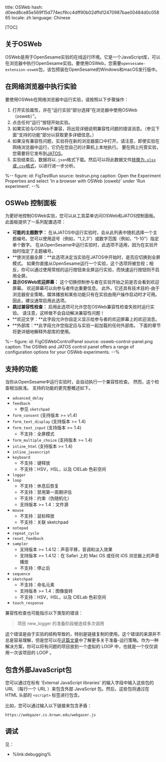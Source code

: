 title: OSWeb
hash: d0eed8ce85e569f15d774ecf9cc4dff90b02dffd12470987bae00484d0c05865
locale: zh
language: Chinese

[TOC]

## 关于OSWeb

OSWeb是用于OpenSesame实验的在线运行环境。它是一个JavaScript库，可以在浏览器中执行OpenSesame实验。要使用OSWeb，您需要`opensesame-extension-osweb`包，该包预装在OpenSesame的Windows和macOS发行版中。

## 在网络浏览器中执行实验

要使用OSWeb在网络浏览器中运行实验，请按照以下步骤操作：

1. 打开实验属性，并在“运行实验”部分选择“在浏览器中使用OSWeb（osweb）”。
2. 点击任何“运行”按钮开始实验。
3. 如果实验与OSWeb不兼容，将出现详细说明兼容性问题的错误消息。（参见下面“支持的功能”部分以获取更多详细信息。）
4. 如果没有兼容性问题，实验将在新的浏览器窗口中打开。请注意，即使实验在网络浏览器中运行，它仍在您自己的计算机上本地执行。 要在网上托管实验，您需要将它发布到[JATOS](％url：jatos％)。
5. 实验结束后，数据将以`.json`格式下载。然后可以将此数据文件[转换为`.xlsx`或`.csv`格式](％url：manual/osweb/data％)，以进行进一步分析。

%--
figure:
 id: FigTestRun
 source: testrun.png
 caption: Open the Experiment Properties and select 'In a browser with OSWeb (osweb)' under 'Run experiment'.
--%

## OSWeb 控制面板

为更好地控制OSWeb实验，您可以从工具菜单访问OSWeb和JATOS控制面板。此面板提供了一系列配置选项：

- **可能的主题数字：** 在从JATOS中运行实验时，会从此列表中随机选择一个主题编号。您可以使用逗号（例如，“1,2,3”）或数字范围（例如，“1-10”）指定单个数字。 在从OpenSesame中运行实验时，此选项不适用，因为在实验开始时指定了主题编号。
- **使浏览器全屏：**此选项决定当实验在JATOS中开始时，是否应切换到全屏模式。 如果你直接从OpenSesame运行一个实验，这个选项将被忽视；相反，你可以通过使用常规的运行按钮来全屏运行实验，而快速运行按钮则不启用全屏。
- **显示OSWeb欢迎屏幕：** 这个切换控制参与者在实验开始之前是否会看到欢迎屏幕。 欢迎屏幕可以向参与者传达重要信息。 此外，它还具有技术目的-由于浏览器安全策略，媒体播放和某些功能只有在实验由用户操作启动时才可用。 因此，建议通常启用此选项。
- **跳过兼容性检查：** 启用此选项可允许您在OSWeb兼容性检查失败时运行实验。 请注意，这样做不会自动解决兼容性问题！
- **欢迎文字：**此字段允许你自定义显示给参与者的欢迎屏幕上的欢迎消息。
- **外部库：**此字段允许您指定应与实验一起加载的任何外部库。 下面的章节将更详细地解释外部库的使用。

%--
figure:
 id: FigOSWebControlPanel
 source: osweb-control-panel.png
 caption: The OSWeb and JATOS control panel offers a range of configuration options for your OSWeb experiments.
--%

## 支持的功能

当你从OpenSesame中运行实验时，会自动执行一个兼容性检查。 然而，这个检查相当肤浅。 支持的功能的更完整概述如下。

- `advanced_delay`
- `feedback`
    - 参见 `sketchpad`
- `form_consent` (支持版本 >= v1.4)
- `form_text_display` (支持版本 >= 1.4)
- `form_text_input` (支持版本 >= 1.4)
    - 不支持：全屏模式
- `form_multiple_choice` (支持版本 >= 1.4)
- `inline_html` (支持版本 >= 1.4)
- `inline_javascript`
- `keyboard`
    - 不支持：键释放
    - 不支持：HSV，HSL，以及 CIELab 色彩空间
- `logger`
- `loop`
    - 不支持：休息后恢复
    - 不支持：禁用第一周期评估
    - 不支持：约束（伪随机化）
    - 支持版本 >= 1.4：文件源
- `mouse`
    - 不支持：鼠标释放
    - 不支持：关联 sketchpad
- `notepad`
- `repeat_cycle`
- `reset_feedback`
- `sampler`
    - 支持版本 >= 1.4.12：声音平移，音调和淡入效果
    - 支持版本 >= 1.4.12：在 Safari 上的 Mac OS 或任何 iOS 浏览器上的声音播放
    - 不支持：停止后
- `sequence`
- `sketchpad`
    - 不支持：命名元素
    - 支持版本 >= 1.4：图像旋转
    - 不支持：HSV，HSL，以及 CIELab 色彩空间 
- `touch_response`

兼容性检查也可能指示以下类型的错误：

> 项目 new_logger 的准备阶段被连续多次调用

这个错误是由于实验的结构导致的，特别是链接复制的使用。这个错误的来源并不总是容易理解，但是您可以在[这篇文章](%url:prepare-run%)中了解更多关于准备-运行策略。作为一种解决方案，你可以将有问题的项目放到一个虚拟的 LOOP 中，也就是一个仅仅调用一次该项目的 LOOP 。

## 包含外部JavaScript包

您可以通过在标有 'External JavaScript libraries' 的输入字段中输入这些包的 URL （每行一个 URL ）来包含外部 JavaScript 包。然后，这些包将通过在 HTML 头部的 `<script>` 标签进行包含。

比如，您可以通过输入以下链接来包含矛盾：

```
https://webgazer.cs.brown.edu/webgazer.js
```


## 调试

见：

- %link:debugging%